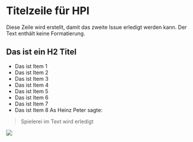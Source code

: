 # Titelzeile für HPI
Diese Zeile wird erstellt, damit das zweite Issue erledigt werden kann. Der Text enthält keine Formatierung.
## Das ist ein H2 Titel
* Das ist Item 1
* Das ist Item 2
* Das ist Item 3
* Das ist Item 4
* Das ist Item 5
* Das ist Item 6
* Das ist Item 7
* Das ist Item 8
As Heinz Peter sagte:
> Spielerei im Text 
> wird erledigt
<img src="https://www.tagesschau.de/sendung/tagesschau/"/>
